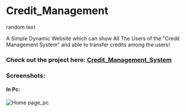 # Credit_Management

random text 


A Simple Dynamic Website which can show All The Users of the "Credit Management System" and able to transfer credits among the users!

### Check out the project here: [Credit_Management_System](http://akashmacha.rf.gd)

### Screenshots:

#### In Pc:
![Home page_pc](https://user-images.githubusercontent.com/23289550/59337565-7dc35780-8d1e-11e9-899f-83ea86217278.png)
